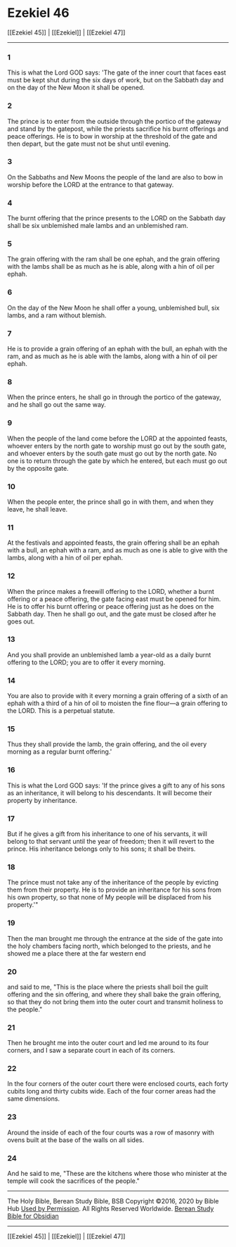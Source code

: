 # Ezekiel 46

[[Ezekiel 45]] | [[Ezekiel]] | [[Ezekiel 47]]

---

### 1
This is what the Lord GOD says: 'The gate of the inner court that faces east must be kept shut during the six days of work, but on the Sabbath day and on the day of the New Moon it shall be opened.

### 2
The prince is to enter from the outside through the portico of the gateway and stand by the gatepost, while the priests sacrifice his burnt offerings and peace offerings. He is to bow in worship at the threshold of the gate and then depart, but the gate must not be shut until evening.

### 3
On the Sabbaths and New Moons the people of the land are also to bow in worship before the LORD at the entrance to that gateway.

### 4
The burnt offering that the prince presents to the LORD on the Sabbath day shall be six unblemished male lambs and an unblemished ram.

### 5
The grain offering with the ram shall be one ephah, and the grain offering with the lambs shall be as much as he is able, along with a hin of oil per ephah.

### 6
On the day of the New Moon he shall offer a young, unblemished bull, six lambs, and a ram without blemish.

### 7
He is to provide a grain offering of an ephah with the bull, an ephah with the ram, and as much as he is able with the lambs, along with a hin of oil per ephah.

### 8
When the prince enters, he shall go in through the portico of the gateway, and he shall go out the same way.

### 9
When the people of the land come before the LORD at the appointed feasts, whoever enters by the north gate to worship must go out by the south gate, and whoever enters by the south gate must go out by the north gate. No one is to return through the gate by which he entered, but each must go out by the opposite gate.

### 10
When the people enter, the prince shall go in with them, and when they leave, he shall leave.

### 11
At the festivals and appointed feasts, the grain offering shall be an ephah with a bull, an ephah with a ram, and as much as one is able to give with the lambs, along with a hin of oil per ephah.

### 12
When the prince makes a freewill offering to the LORD, whether a burnt offering or a peace offering, the gate facing east must be opened for him. He is to offer his burnt offering or peace offering just as he does on the Sabbath day. Then he shall go out, and the gate must be closed after he goes out.

### 13
And you shall provide an unblemished lamb a year-old as a daily burnt offering to the LORD; you are to offer it every morning.

### 14
You are also to provide with it every morning a grain offering of a sixth of an ephah with a third of a hin of oil to moisten the fine flour—a grain offering to the LORD. This is a perpetual statute.

### 15
Thus they shall provide the lamb, the grain offering, and the oil every morning as a regular burnt offering.'

### 16
This is what the Lord GOD says: 'If the prince gives a gift to any of his sons as an inheritance, it will belong to his descendants. It will become their property by inheritance.

### 17
But if he gives a gift from his inheritance to one of his servants, it will belong to that servant until the year of freedom; then it will revert to the prince. His inheritance belongs only to his sons; it shall be theirs.

### 18
The prince must not take any of the inheritance of the people by evicting them from their property. He is to provide an inheritance for his sons from his own property, so that none of My people will be displaced from his property.'"

### 19
Then the man brought me through the entrance at the side of the gate into the holy chambers facing north, which belonged to the priests, and he showed me a place there at the far western end

### 20
and said to me, "This is the place where the priests shall boil the guilt offering and the sin offering, and where they shall bake the grain offering, so that they do not bring them into the outer court and transmit holiness to the people."

### 21
Then he brought me into the outer court and led me around to its four corners, and I saw a separate court in each of its corners.

### 22
In the four corners of the outer court there were enclosed courts, each forty cubits long and thirty cubits wide. Each of the four corner areas had the same dimensions.

### 23
Around the inside of each of the four courts was a row of masonry with ovens built at the base of the walls on all sides.

### 24
And he said to me, "These are the kitchens where those who minister at the temple will cook the sacrifices of the people."

---

The Holy Bible, Berean Study Bible, BSB
Copyright ©2016, 2020 by Bible Hub
[Used by Permission](https://berean.bible/terms.htm). All Rights Reserved Worldwide.
[Berean Study Bible for Obsidian](https://github.com/gapmiss/berean-study-bible-for-obsidian)

---

[[Ezekiel 45]] | [[Ezekiel]] | [[Ezekiel 47]]

